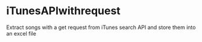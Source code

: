 # iTunesAPIwithrequest

Extract songs with a get request from iTunes search API and store them into an excel file
